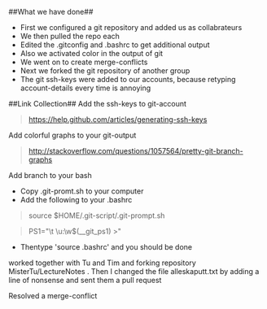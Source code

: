 ##What we have done##

* First we configured a git repository and added us as collabrateurs
* We then pulled the repo each
* Edited the .gitconfig and .bashrc to get additional output
* Also we activated color in the output of git
* We went on to create merge-conflicts
* Next we forked the git repository of another group
* The git ssh-keys were added to our accounts, because retyping account-details every time is annoying

##Link Collection##
Add the ssh-keys to git-account
> https://help.github.com/articles/generating-ssh-keys

Add colorful graphs to your git-output
> http://stackoverflow.com/questions/1057564/pretty-git-branch-graphs

Add branch to your bash
* Copy .git-promt.sh to your computer
* Add the following to your .bashrc

>source $HOME/.git-script/.git-prompt.sh

>PS1="\t \u:\w\$(__git_ps1) >" 

* Thentype 'source .bashrc' and you should be done

worked together with Tu and Tim and forking repository MisterTu/LectureNotes . Then I changed the file alleskaputt.txt by adding a line of nonsense and sent them a pull request

Resolved a merge-conflict
